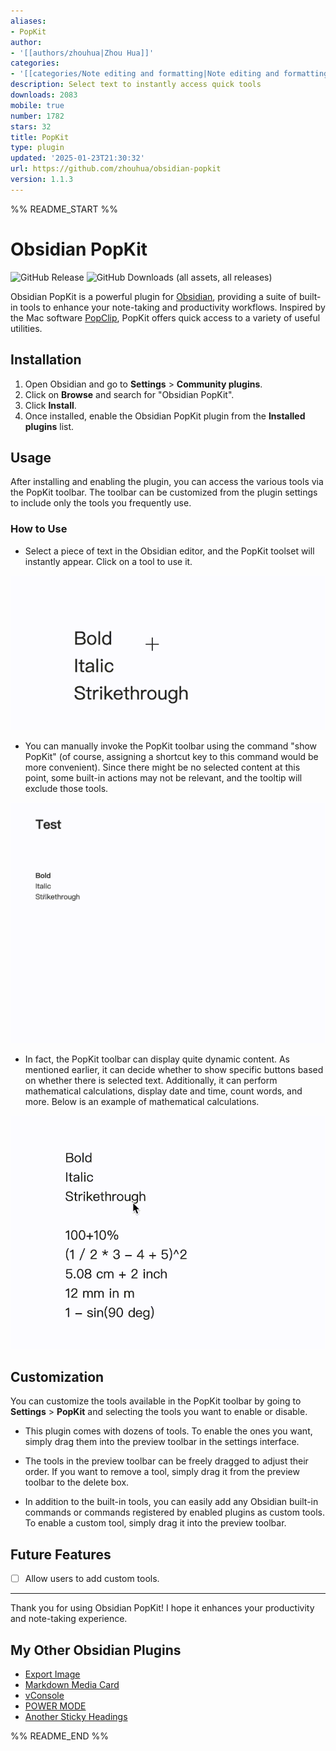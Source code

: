 ```yaml
---
aliases:
- PopKit
author:
- '[[authors/zhouhua|Zhou Hua]]'
categories:
- '[[categories/Note editing and formatting|Note editing and formatting]]'
description: Select text to instantly access quick tools
downloads: 2083
mobile: true
number: 1782
stars: 32
title: PopKit
type: plugin
updated: '2025-01-23T21:30:32'
url: https://github.com/zhouhua/obsidian-popkit
version: 1.1.3
---
```


%% README_START %%

# Obsidian PopKit

![GitHub Release](https://img.shields.io/github/v/release/zhouhua/obsidian-popkit?include_prereleases&style=flat) ![GitHub Downloads (all assets, all releases)](https://img.shields.io/github/downloads/zhouhua/obsidian-popkit/total?style=flat)

Obsidian PopKit is a powerful plugin for [Obsidian](https://obsidian.md/), providing a suite of built-in tools to enhance your note-taking and productivity workflows. Inspired by the Mac software [PopClip](https://pilotmoon.com/popclip/), PopKit offers quick access to a variety of useful utilities.

## Installation

1. Open Obsidian and go to **Settings** > **Community plugins**.
2. Click on **Browse** and search for "Obsidian PopKit".
3. Click **Install**.
4. Once installed, enable the Obsidian PopKit plugin from the **Installed plugins** list.

## Usage

After installing and enabling the plugin, you can access the various tools via the PopKit toolbar. The toolbar can be customized from the plugin settings to include only the tools you frequently use.

### How to Use

- Select a piece of text in the Obsidian editor, and the PopKit toolset will instantly appear. Click on a tool to use it.

![Usage](https://raw.githubusercontent.com/zhouhua/obsidian-popkit/HEAD/screenshots/usage.gif)

- You can manually invoke the PopKit toolbar using the command "show PopKit" (of course, assigning a shortcut key to this command would be more convenient). Since there might be no selected content at this point, some built-in actions may not be relevant, and the tooltip will exclude those tools.

![Command](https://raw.githubusercontent.com/zhouhua/obsidian-popkit/HEAD/screenshots/command.gif)

- In fact, the PopKit toolbar can display quite dynamic content. As mentioned earlier, it can decide whether to show specific buttons based on whether there is selected text. Additionally, it can perform mathematical calculations, display date and time, count words, and more. Below is an example of mathematical calculations.

![Calculation](https://raw.githubusercontent.com/zhouhua/obsidian-popkit/HEAD/screenshots/conditions.gif)

## Customization

You can customize the tools available in the PopKit toolbar by going to **Settings** > **PopKit** and selecting the tools you want to enable or disable.

- This plugin comes with dozens of tools. To enable the ones you want, simply drag them into the preview toolbar in the settings interface.

- The tools in the preview toolbar can be freely dragged to adjust their order. If you want to remove a tool, simply drag it from the preview toolbar to the delete box.

- In addition to the built-in tools, you can easily add any Obsidian built-in commands or commands registered by enabled plugins as custom tools. To enable a custom tool, simply drag it into the preview toolbar.

## Future Features

- [ ] Allow users to add custom tools.

---

Thank you for using Obsidian PopKit! I hope it enhances your productivity and note-taking experience.

## My Other Obsidian Plugins

- [Export Image](https://github.com/zhouhua/obsidian-export-image)
- [Markdown Media Card](https://github.com/zhouhua/obsidian-markdown-media-card)
- [vConsole](https://github.com/zhouhua/obsidian-vconsole)
- [POWER MODE](https://github.com/zhouhua/obsidian-power-mode)
- [Another Sticky Headings](https://github.com/zhouhua/obsidian-sticky-headings)


%% README_END %%